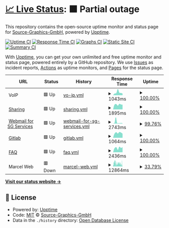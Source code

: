 # [📈 Live Status](https://Source-Graphics-GmbH.github.io/upptime): <!--live status--> **🟧 Partial outage**

This repository contains the open-source uptime monitor and status page for [Source-Graphics-GmbH](https://Source-Graphics-GmbH.github.io/upptime), powered by [Upptime](https://github.com/upptime/upptime).

[![Uptime CI](https://github.com/koj-co/upptime/workflows/Uptime%20CI/badge.svg)](https://github.com/koj-co/upptime/actions?query=workflow%3A%22Uptime+CI%22)
[![Response Time CI](https://github.com/koj-co/upptime/workflows/Response%20Time%20CI/badge.svg)](https://github.com/koj-co/upptime/actions?query=workflow%3A%22Response+Time+CI%22)
[![Graphs CI](https://github.com/koj-co/upptime/workflows/Graphs%20CI/badge.svg)](https://github.com/koj-co/upptime/actions?query=workflow%3A%22Graphs+CI%22)
[![Static Site CI](https://github.com/koj-co/upptime/workflows/Static%20Site%20CI/badge.svg)](https://github.com/koj-co/upptime/actions?query=workflow%3A%22Static+Site+CI%22)
[![Summary CI](https://github.com/koj-co/upptime/workflows/Summary%20CI/badge.svg)](https://github.com/koj-co/upptime/actions?query=workflow%3A%22Summary+CI%22)

With [Upptime](https://upptime.js.org), you can get your own unlimited and free uptime monitor and status page, powered entirely by a GitHub repository. We use [Issues](https://github.com/Source-Graphics-GmbH/upptime/issues) as incident reports, [Actions](https://github.com/Source-Graphics-GmbH/upptime/actions) as uptime monitors, and [Pages](https://Source-Graphics-GmbH.github.io/upptime) for the status page.

<!--start: status pages-->
<!-- This summary is generated by Upptime (https://github.com/upptime/upptime) -->
<!-- Do not edit this manually, your changes will be overwritten -->
<!-- prettier-ignore -->
| URL | Status | History | Response Time | Uptime |
| --- | ------ | ------- | ------------- | ------ |
| <img alt="" src="https://icons.duckduckgo.com/ip3/null.ico" height="13"> VoIP | 🟩 Up | [vo-ip.yml](https://github.com/Source-Graphics-GmbH/upptime/commits/HEAD/history/vo-ip.yml) | <details><summary><img alt="Response time graph" src="./graphs/vo-ip/response-time-week.png" height="20"> 1043ms</summary><br><a href="https://Source-Graphics-GmbH.github.io/upptime/history/vo-ip"><img alt="Response time 664" src="https://img.shields.io/endpoint?url=https%3A%2F%2Fraw.githubusercontent.com%2FSource-Graphics-GmbH%2Fupptime%2FHEAD%2Fapi%2Fvo-ip%2Fresponse-time.json"></a><br><a href="https://Source-Graphics-GmbH.github.io/upptime/history/vo-ip"><img alt="24-hour response time 631" src="https://img.shields.io/endpoint?url=https%3A%2F%2Fraw.githubusercontent.com%2FSource-Graphics-GmbH%2Fupptime%2FHEAD%2Fapi%2Fvo-ip%2Fresponse-time-day.json"></a><br><a href="https://Source-Graphics-GmbH.github.io/upptime/history/vo-ip"><img alt="7-day response time 1043" src="https://img.shields.io/endpoint?url=https%3A%2F%2Fraw.githubusercontent.com%2FSource-Graphics-GmbH%2Fupptime%2FHEAD%2Fapi%2Fvo-ip%2Fresponse-time-week.json"></a><br><a href="https://Source-Graphics-GmbH.github.io/upptime/history/vo-ip"><img alt="30-day response time 829" src="https://img.shields.io/endpoint?url=https%3A%2F%2Fraw.githubusercontent.com%2FSource-Graphics-GmbH%2Fupptime%2FHEAD%2Fapi%2Fvo-ip%2Fresponse-time-month.json"></a><br><a href="https://Source-Graphics-GmbH.github.io/upptime/history/vo-ip"><img alt="1-year response time 676" src="https://img.shields.io/endpoint?url=https%3A%2F%2Fraw.githubusercontent.com%2FSource-Graphics-GmbH%2Fupptime%2FHEAD%2Fapi%2Fvo-ip%2Fresponse-time-year.json"></a></details> | <details><summary><a href="https://Source-Graphics-GmbH.github.io/upptime/history/vo-ip">100.00%</a></summary><a href="https://Source-Graphics-GmbH.github.io/upptime/history/vo-ip"><img alt="All-time uptime 84.96%" src="https://img.shields.io/endpoint?url=https%3A%2F%2Fraw.githubusercontent.com%2FSource-Graphics-GmbH%2Fupptime%2FHEAD%2Fapi%2Fvo-ip%2Fuptime.json"></a><br><a href="https://Source-Graphics-GmbH.github.io/upptime/history/vo-ip"><img alt="24-hour uptime 100.00%" src="https://img.shields.io/endpoint?url=https%3A%2F%2Fraw.githubusercontent.com%2FSource-Graphics-GmbH%2Fupptime%2FHEAD%2Fapi%2Fvo-ip%2Fuptime-day.json"></a><br><a href="https://Source-Graphics-GmbH.github.io/upptime/history/vo-ip"><img alt="7-day uptime 100.00%" src="https://img.shields.io/endpoint?url=https%3A%2F%2Fraw.githubusercontent.com%2FSource-Graphics-GmbH%2Fupptime%2FHEAD%2Fapi%2Fvo-ip%2Fuptime-week.json"></a><br><a href="https://Source-Graphics-GmbH.github.io/upptime/history/vo-ip"><img alt="30-day uptime 99.96%" src="https://img.shields.io/endpoint?url=https%3A%2F%2Fraw.githubusercontent.com%2FSource-Graphics-GmbH%2Fupptime%2FHEAD%2Fapi%2Fvo-ip%2Fuptime-month.json"></a><br><a href="https://Source-Graphics-GmbH.github.io/upptime/history/vo-ip"><img alt="1-year uptime 75.87%" src="https://img.shields.io/endpoint?url=https%3A%2F%2Fraw.githubusercontent.com%2FSource-Graphics-GmbH%2Fupptime%2FHEAD%2Fapi%2Fvo-ip%2Fuptime-year.json"></a></details>
| <img alt="" src="https://icons.duckduckgo.com/ip3/sharing.source-graphics.ch.ico" height="13"> [Sharing](https://sharing.source-graphics.ch) | 🟩 Up | [sharing.yml](https://github.com/Source-Graphics-GmbH/upptime/commits/HEAD/history/sharing.yml) | <details><summary><img alt="Response time graph" src="./graphs/sharing/response-time-week.png" height="20"> 1895ms</summary><br><a href="https://Source-Graphics-GmbH.github.io/upptime/history/sharing"><img alt="Response time 1740" src="https://img.shields.io/endpoint?url=https%3A%2F%2Fraw.githubusercontent.com%2FSource-Graphics-GmbH%2Fupptime%2FHEAD%2Fapi%2Fsharing%2Fresponse-time.json"></a><br><a href="https://Source-Graphics-GmbH.github.io/upptime/history/sharing"><img alt="24-hour response time 1856" src="https://img.shields.io/endpoint?url=https%3A%2F%2Fraw.githubusercontent.com%2FSource-Graphics-GmbH%2Fupptime%2FHEAD%2Fapi%2Fsharing%2Fresponse-time-day.json"></a><br><a href="https://Source-Graphics-GmbH.github.io/upptime/history/sharing"><img alt="7-day response time 1895" src="https://img.shields.io/endpoint?url=https%3A%2F%2Fraw.githubusercontent.com%2FSource-Graphics-GmbH%2Fupptime%2FHEAD%2Fapi%2Fsharing%2Fresponse-time-week.json"></a><br><a href="https://Source-Graphics-GmbH.github.io/upptime/history/sharing"><img alt="30-day response time 1695" src="https://img.shields.io/endpoint?url=https%3A%2F%2Fraw.githubusercontent.com%2FSource-Graphics-GmbH%2Fupptime%2FHEAD%2Fapi%2Fsharing%2Fresponse-time-month.json"></a><br><a href="https://Source-Graphics-GmbH.github.io/upptime/history/sharing"><img alt="1-year response time 1734" src="https://img.shields.io/endpoint?url=https%3A%2F%2Fraw.githubusercontent.com%2FSource-Graphics-GmbH%2Fupptime%2FHEAD%2Fapi%2Fsharing%2Fresponse-time-year.json"></a></details> | <details><summary><a href="https://Source-Graphics-GmbH.github.io/upptime/history/sharing">100.00%</a></summary><a href="https://Source-Graphics-GmbH.github.io/upptime/history/sharing"><img alt="All-time uptime 97.58%" src="https://img.shields.io/endpoint?url=https%3A%2F%2Fraw.githubusercontent.com%2FSource-Graphics-GmbH%2Fupptime%2FHEAD%2Fapi%2Fsharing%2Fuptime.json"></a><br><a href="https://Source-Graphics-GmbH.github.io/upptime/history/sharing"><img alt="24-hour uptime 100.00%" src="https://img.shields.io/endpoint?url=https%3A%2F%2Fraw.githubusercontent.com%2FSource-Graphics-GmbH%2Fupptime%2FHEAD%2Fapi%2Fsharing%2Fuptime-day.json"></a><br><a href="https://Source-Graphics-GmbH.github.io/upptime/history/sharing"><img alt="7-day uptime 100.00%" src="https://img.shields.io/endpoint?url=https%3A%2F%2Fraw.githubusercontent.com%2FSource-Graphics-GmbH%2Fupptime%2FHEAD%2Fapi%2Fsharing%2Fuptime-week.json"></a><br><a href="https://Source-Graphics-GmbH.github.io/upptime/history/sharing"><img alt="30-day uptime 99.96%" src="https://img.shields.io/endpoint?url=https%3A%2F%2Fraw.githubusercontent.com%2FSource-Graphics-GmbH%2Fupptime%2FHEAD%2Fapi%2Fsharing%2Fuptime-month.json"></a><br><a href="https://Source-Graphics-GmbH.github.io/upptime/history/sharing"><img alt="1-year uptime 95.25%" src="https://img.shields.io/endpoint?url=https%3A%2F%2Fraw.githubusercontent.com%2FSource-Graphics-GmbH%2Fupptime%2FHEAD%2Fapi%2Fsharing%2Fuptime-year.json"></a></details>
| <img alt="" src="https://icons.duckduckgo.com/ip3/webmail.services.source-graphics.ch.ico" height="13"> [Webmail for SG Services](https://webmail.services.source-graphics.ch/) | 🟩 Up | [webmail-for-sg-services.yml](https://github.com/Source-Graphics-GmbH/upptime/commits/HEAD/history/webmail-for-sg-services.yml) | <details><summary><img alt="Response time graph" src="./graphs/webmail-for-sg-services/response-time-week.png" height="20"> 2743ms</summary><br><a href="https://Source-Graphics-GmbH.github.io/upptime/history/webmail-for-sg-services"><img alt="Response time 1015" src="https://img.shields.io/endpoint?url=https%3A%2F%2Fraw.githubusercontent.com%2FSource-Graphics-GmbH%2Fupptime%2FHEAD%2Fapi%2Fwebmail-for-sg-services%2Fresponse-time.json"></a><br><a href="https://Source-Graphics-GmbH.github.io/upptime/history/webmail-for-sg-services"><img alt="24-hour response time 666" src="https://img.shields.io/endpoint?url=https%3A%2F%2Fraw.githubusercontent.com%2FSource-Graphics-GmbH%2Fupptime%2FHEAD%2Fapi%2Fwebmail-for-sg-services%2Fresponse-time-day.json"></a><br><a href="https://Source-Graphics-GmbH.github.io/upptime/history/webmail-for-sg-services"><img alt="7-day response time 2743" src="https://img.shields.io/endpoint?url=https%3A%2F%2Fraw.githubusercontent.com%2FSource-Graphics-GmbH%2Fupptime%2FHEAD%2Fapi%2Fwebmail-for-sg-services%2Fresponse-time-week.json"></a><br><a href="https://Source-Graphics-GmbH.github.io/upptime/history/webmail-for-sg-services"><img alt="30-day response time 1391" src="https://img.shields.io/endpoint?url=https%3A%2F%2Fraw.githubusercontent.com%2FSource-Graphics-GmbH%2Fupptime%2FHEAD%2Fapi%2Fwebmail-for-sg-services%2Fresponse-time-month.json"></a><br><a href="https://Source-Graphics-GmbH.github.io/upptime/history/webmail-for-sg-services"><img alt="1-year response time 1030" src="https://img.shields.io/endpoint?url=https%3A%2F%2Fraw.githubusercontent.com%2FSource-Graphics-GmbH%2Fupptime%2FHEAD%2Fapi%2Fwebmail-for-sg-services%2Fresponse-time-year.json"></a></details> | <details><summary><a href="https://Source-Graphics-GmbH.github.io/upptime/history/webmail-for-sg-services">99.76%</a></summary><a href="https://Source-Graphics-GmbH.github.io/upptime/history/webmail-for-sg-services"><img alt="All-time uptime 93.96%" src="https://img.shields.io/endpoint?url=https%3A%2F%2Fraw.githubusercontent.com%2FSource-Graphics-GmbH%2Fupptime%2FHEAD%2Fapi%2Fwebmail-for-sg-services%2Fuptime.json"></a><br><a href="https://Source-Graphics-GmbH.github.io/upptime/history/webmail-for-sg-services"><img alt="24-hour uptime 100.00%" src="https://img.shields.io/endpoint?url=https%3A%2F%2Fraw.githubusercontent.com%2FSource-Graphics-GmbH%2Fupptime%2FHEAD%2Fapi%2Fwebmail-for-sg-services%2Fuptime-day.json"></a><br><a href="https://Source-Graphics-GmbH.github.io/upptime/history/webmail-for-sg-services"><img alt="7-day uptime 99.76%" src="https://img.shields.io/endpoint?url=https%3A%2F%2Fraw.githubusercontent.com%2FSource-Graphics-GmbH%2Fupptime%2FHEAD%2Fapi%2Fwebmail-for-sg-services%2Fuptime-week.json"></a><br><a href="https://Source-Graphics-GmbH.github.io/upptime/history/webmail-for-sg-services"><img alt="30-day uptime 99.90%" src="https://img.shields.io/endpoint?url=https%3A%2F%2Fraw.githubusercontent.com%2FSource-Graphics-GmbH%2Fupptime%2FHEAD%2Fapi%2Fwebmail-for-sg-services%2Fuptime-month.json"></a><br><a href="https://Source-Graphics-GmbH.github.io/upptime/history/webmail-for-sg-services"><img alt="1-year uptime 94.36%" src="https://img.shields.io/endpoint?url=https%3A%2F%2Fraw.githubusercontent.com%2FSource-Graphics-GmbH%2Fupptime%2FHEAD%2Fapi%2Fwebmail-for-sg-services%2Fuptime-year.json"></a></details>
| <img alt="" src="https://icons.duckduckgo.com/ip3/gitlab.source-graphics.ch.ico" height="13"> [Gitlab](https://gitlab.source-graphics.ch) | 🟩 Up | [gitlab.yml](https://github.com/Source-Graphics-GmbH/upptime/commits/HEAD/history/gitlab.yml) | <details><summary><img alt="Response time graph" src="./graphs/gitlab/response-time-week.png" height="20"> 1064ms</summary><br><a href="https://Source-Graphics-GmbH.github.io/upptime/history/gitlab"><img alt="Response time 1014" src="https://img.shields.io/endpoint?url=https%3A%2F%2Fraw.githubusercontent.com%2FSource-Graphics-GmbH%2Fupptime%2FHEAD%2Fapi%2Fgitlab%2Fresponse-time.json"></a><br><a href="https://Source-Graphics-GmbH.github.io/upptime/history/gitlab"><img alt="24-hour response time 890" src="https://img.shields.io/endpoint?url=https%3A%2F%2Fraw.githubusercontent.com%2FSource-Graphics-GmbH%2Fupptime%2FHEAD%2Fapi%2Fgitlab%2Fresponse-time-day.json"></a><br><a href="https://Source-Graphics-GmbH.github.io/upptime/history/gitlab"><img alt="7-day response time 1064" src="https://img.shields.io/endpoint?url=https%3A%2F%2Fraw.githubusercontent.com%2FSource-Graphics-GmbH%2Fupptime%2FHEAD%2Fapi%2Fgitlab%2Fresponse-time-week.json"></a><br><a href="https://Source-Graphics-GmbH.github.io/upptime/history/gitlab"><img alt="30-day response time 1097" src="https://img.shields.io/endpoint?url=https%3A%2F%2Fraw.githubusercontent.com%2FSource-Graphics-GmbH%2Fupptime%2FHEAD%2Fapi%2Fgitlab%2Fresponse-time-month.json"></a><br><a href="https://Source-Graphics-GmbH.github.io/upptime/history/gitlab"><img alt="1-year response time 1047" src="https://img.shields.io/endpoint?url=https%3A%2F%2Fraw.githubusercontent.com%2FSource-Graphics-GmbH%2Fupptime%2FHEAD%2Fapi%2Fgitlab%2Fresponse-time-year.json"></a></details> | <details><summary><a href="https://Source-Graphics-GmbH.github.io/upptime/history/gitlab">100.00%</a></summary><a href="https://Source-Graphics-GmbH.github.io/upptime/history/gitlab"><img alt="All-time uptime 97.03%" src="https://img.shields.io/endpoint?url=https%3A%2F%2Fraw.githubusercontent.com%2FSource-Graphics-GmbH%2Fupptime%2FHEAD%2Fapi%2Fgitlab%2Fuptime.json"></a><br><a href="https://Source-Graphics-GmbH.github.io/upptime/history/gitlab"><img alt="24-hour uptime 100.00%" src="https://img.shields.io/endpoint?url=https%3A%2F%2Fraw.githubusercontent.com%2FSource-Graphics-GmbH%2Fupptime%2FHEAD%2Fapi%2Fgitlab%2Fuptime-day.json"></a><br><a href="https://Source-Graphics-GmbH.github.io/upptime/history/gitlab"><img alt="7-day uptime 100.00%" src="https://img.shields.io/endpoint?url=https%3A%2F%2Fraw.githubusercontent.com%2FSource-Graphics-GmbH%2Fupptime%2FHEAD%2Fapi%2Fgitlab%2Fuptime-week.json"></a><br><a href="https://Source-Graphics-GmbH.github.io/upptime/history/gitlab"><img alt="30-day uptime 99.96%" src="https://img.shields.io/endpoint?url=https%3A%2F%2Fraw.githubusercontent.com%2FSource-Graphics-GmbH%2Fupptime%2FHEAD%2Fapi%2Fgitlab%2Fuptime-month.json"></a><br><a href="https://Source-Graphics-GmbH.github.io/upptime/history/gitlab"><img alt="1-year uptime 98.83%" src="https://img.shields.io/endpoint?url=https%3A%2F%2Fraw.githubusercontent.com%2FSource-Graphics-GmbH%2Fupptime%2FHEAD%2Fapi%2Fgitlab%2Fuptime-year.json"></a></details>
| <img alt="" src="https://icons.duckduckgo.com/ip3/faq.source-graphics.ch.ico" height="13"> [FAQ](https://faq.source-graphics.ch) | 🟩 Up | [faq.yml](https://github.com/Source-Graphics-GmbH/upptime/commits/HEAD/history/faq.yml) | <details><summary><img alt="Response time graph" src="./graphs/faq/response-time-week.png" height="20"> 2436ms</summary><br><a href="https://Source-Graphics-GmbH.github.io/upptime/history/faq"><img alt="Response time 1578" src="https://img.shields.io/endpoint?url=https%3A%2F%2Fraw.githubusercontent.com%2FSource-Graphics-GmbH%2Fupptime%2FHEAD%2Fapi%2Ffaq%2Fresponse-time.json"></a><br><a href="https://Source-Graphics-GmbH.github.io/upptime/history/faq"><img alt="24-hour response time 2795" src="https://img.shields.io/endpoint?url=https%3A%2F%2Fraw.githubusercontent.com%2FSource-Graphics-GmbH%2Fupptime%2FHEAD%2Fapi%2Ffaq%2Fresponse-time-day.json"></a><br><a href="https://Source-Graphics-GmbH.github.io/upptime/history/faq"><img alt="7-day response time 2436" src="https://img.shields.io/endpoint?url=https%3A%2F%2Fraw.githubusercontent.com%2FSource-Graphics-GmbH%2Fupptime%2FHEAD%2Fapi%2Ffaq%2Fresponse-time-week.json"></a><br><a href="https://Source-Graphics-GmbH.github.io/upptime/history/faq"><img alt="30-day response time 1926" src="https://img.shields.io/endpoint?url=https%3A%2F%2Fraw.githubusercontent.com%2FSource-Graphics-GmbH%2Fupptime%2FHEAD%2Fapi%2Ffaq%2Fresponse-time-month.json"></a><br><a href="https://Source-Graphics-GmbH.github.io/upptime/history/faq"><img alt="1-year response time 1739" src="https://img.shields.io/endpoint?url=https%3A%2F%2Fraw.githubusercontent.com%2FSource-Graphics-GmbH%2Fupptime%2FHEAD%2Fapi%2Ffaq%2Fresponse-time-year.json"></a></details> | <details><summary><a href="https://Source-Graphics-GmbH.github.io/upptime/history/faq">100.00%</a></summary><a href="https://Source-Graphics-GmbH.github.io/upptime/history/faq"><img alt="All-time uptime 98.79%" src="https://img.shields.io/endpoint?url=https%3A%2F%2Fraw.githubusercontent.com%2FSource-Graphics-GmbH%2Fupptime%2FHEAD%2Fapi%2Ffaq%2Fuptime.json"></a><br><a href="https://Source-Graphics-GmbH.github.io/upptime/history/faq"><img alt="24-hour uptime 100.00%" src="https://img.shields.io/endpoint?url=https%3A%2F%2Fraw.githubusercontent.com%2FSource-Graphics-GmbH%2Fupptime%2FHEAD%2Fapi%2Ffaq%2Fuptime-day.json"></a><br><a href="https://Source-Graphics-GmbH.github.io/upptime/history/faq"><img alt="7-day uptime 100.00%" src="https://img.shields.io/endpoint?url=https%3A%2F%2Fraw.githubusercontent.com%2FSource-Graphics-GmbH%2Fupptime%2FHEAD%2Fapi%2Ffaq%2Fuptime-week.json"></a><br><a href="https://Source-Graphics-GmbH.github.io/upptime/history/faq"><img alt="30-day uptime 100.00%" src="https://img.shields.io/endpoint?url=https%3A%2F%2Fraw.githubusercontent.com%2FSource-Graphics-GmbH%2Fupptime%2FHEAD%2Fapi%2Ffaq%2Fuptime-month.json"></a><br><a href="https://Source-Graphics-GmbH.github.io/upptime/history/faq"><img alt="1-year uptime 99.03%" src="https://img.shields.io/endpoint?url=https%3A%2F%2Fraw.githubusercontent.com%2FSource-Graphics-GmbH%2Fupptime%2FHEAD%2Fapi%2Ffaq%2Fuptime-year.json"></a></details>
| <img alt="" src="https://icons.duckduckgo.com/ip3/null.ico" height="13"> Marcel Web | 🟥 Down | [marcel-web.yml](https://github.com/Source-Graphics-GmbH/upptime/commits/HEAD/history/marcel-web.yml) | <details><summary><img alt="Response time graph" src="./graphs/marcel-web/response-time-week.png" height="20"> 12864ms</summary><br><a href="https://Source-Graphics-GmbH.github.io/upptime/history/marcel-web"><img alt="Response time 9273" src="https://img.shields.io/endpoint?url=https%3A%2F%2Fraw.githubusercontent.com%2FSource-Graphics-GmbH%2Fupptime%2FHEAD%2Fapi%2Fmarcel-web%2Fresponse-time.json"></a><br><a href="https://Source-Graphics-GmbH.github.io/upptime/history/marcel-web"><img alt="24-hour response time 14079" src="https://img.shields.io/endpoint?url=https%3A%2F%2Fraw.githubusercontent.com%2FSource-Graphics-GmbH%2Fupptime%2FHEAD%2Fapi%2Fmarcel-web%2Fresponse-time-day.json"></a><br><a href="https://Source-Graphics-GmbH.github.io/upptime/history/marcel-web"><img alt="7-day response time 12864" src="https://img.shields.io/endpoint?url=https%3A%2F%2Fraw.githubusercontent.com%2FSource-Graphics-GmbH%2Fupptime%2FHEAD%2Fapi%2Fmarcel-web%2Fresponse-time-week.json"></a><br><a href="https://Source-Graphics-GmbH.github.io/upptime/history/marcel-web"><img alt="30-day response time 11741" src="https://img.shields.io/endpoint?url=https%3A%2F%2Fraw.githubusercontent.com%2FSource-Graphics-GmbH%2Fupptime%2FHEAD%2Fapi%2Fmarcel-web%2Fresponse-time-month.json"></a><br><a href="https://Source-Graphics-GmbH.github.io/upptime/history/marcel-web"><img alt="1-year response time 9400" src="https://img.shields.io/endpoint?url=https%3A%2F%2Fraw.githubusercontent.com%2FSource-Graphics-GmbH%2Fupptime%2FHEAD%2Fapi%2Fmarcel-web%2Fresponse-time-year.json"></a></details> | <details><summary><a href="https://Source-Graphics-GmbH.github.io/upptime/history/marcel-web">33.79%</a></summary><a href="https://Source-Graphics-GmbH.github.io/upptime/history/marcel-web"><img alt="All-time uptime 99.28%" src="https://img.shields.io/endpoint?url=https%3A%2F%2Fraw.githubusercontent.com%2FSource-Graphics-GmbH%2Fupptime%2FHEAD%2Fapi%2Fmarcel-web%2Fuptime.json"></a><br><a href="https://Source-Graphics-GmbH.github.io/upptime/history/marcel-web"><img alt="24-hour uptime 62.59%" src="https://img.shields.io/endpoint?url=https%3A%2F%2Fraw.githubusercontent.com%2FSource-Graphics-GmbH%2Fupptime%2FHEAD%2Fapi%2Fmarcel-web%2Fuptime-day.json"></a><br><a href="https://Source-Graphics-GmbH.github.io/upptime/history/marcel-web"><img alt="7-day uptime 33.79%" src="https://img.shields.io/endpoint?url=https%3A%2F%2Fraw.githubusercontent.com%2FSource-Graphics-GmbH%2Fupptime%2FHEAD%2Fapi%2Fmarcel-web%2Fuptime-week.json"></a><br><a href="https://Source-Graphics-GmbH.github.io/upptime/history/marcel-web"><img alt="30-day uptime 58.34%" src="https://img.shields.io/endpoint?url=https%3A%2F%2Fraw.githubusercontent.com%2FSource-Graphics-GmbH%2Fupptime%2FHEAD%2Fapi%2Fmarcel-web%2Fuptime-month.json"></a><br><a href="https://Source-Graphics-GmbH.github.io/upptime/history/marcel-web"><img alt="1-year uptime 96.53%" src="https://img.shields.io/endpoint?url=https%3A%2F%2Fraw.githubusercontent.com%2FSource-Graphics-GmbH%2Fupptime%2FHEAD%2Fapi%2Fmarcel-web%2Fuptime-year.json"></a></details>

<!--end: status pages-->

[**Visit our status website →**](https://Source-Graphics-GmbH.github.io/upptime)

## 📄 License

- Powered by: [Upptime](https://github.com/upptime/upptime)
- Code: [MIT](./LICENSE) © [Source-Graphics-GmbH](https://Source-Graphics-GmbH.github.io/upptime)
- Data in the `./history` directory: [Open Database License](https://opendatacommons.org/licenses/odbl/1-0/)
